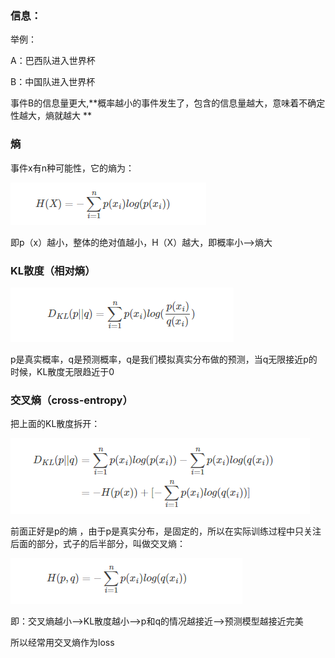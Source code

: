 ### 信息：

举例：

A：巴西队进入世界杯

B：中国队进入世界杯

事件B的信息量更大,**概率越小的事件发生了，包含的信息量越大，意味着不确定性越大，熵就越大 **

### 熵

事件x有n种可能性，它的熵为：

![1542529134183](https://github.com/runningyz/notes/blob/master/pic/entropy/%E5%BE%AE%E4%BF%A1%E6%88%AA%E5%9B%BE_20181118161832.png)

即p（x）越小，整体的绝对值越小，H（X）越大，即概率小-->熵大

### KL散度（相对熵）

![1542529280839](https://github.com/runningyz/notes/blob/master/pic/entropy/%E5%BE%AE%E4%BF%A1%E6%88%AA%E5%9B%BE_20181118162106.png)

p是真实概率，q是预测概率，q是我们模拟真实分布做的预测，当q无限接近p的时候，KL散度无限趋近于0

### 交叉熵（cross-entropy）

把上面的KL散度拆开：

![1542529394553](https://github.com/runningyz/notes/blob/master/pic/entropy/%E5%BE%AE%E4%BF%A1%E6%88%AA%E5%9B%BE_20181118162304.png)

前面正好是p的熵 ，由于p是真实分布，是固定的，所以在实际训练过程中只关注后面的部分，式子的后半部分，叫做交叉熵：

![1542529481527](https://github.com/runningyz/notes/blob/master/pic/entropy/%E5%BE%AE%E4%BF%A1%E6%88%AA%E5%9B%BE_20181118162429.png)

即：交叉熵越小-->KL散度越小-->p和q的情况越接近-->预测模型越接近完美

所以经常用交叉熵作为loss